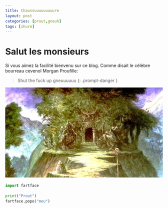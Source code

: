 ```yaml
---
title: Chaussuuuuuuuuure
layout: post
categories: [prout,gneuh]
tags: [shure]
---
```


# Salut les monsieurs

Si vous aimez la facilité bienvenu sur ce blog. Comme disait le célèbre bourreau cevenol Morgan Proufille:


> Shut the fuck up gneuuuuuu
{: .prompt-danger }


![Barbares](/assets/barbarians.jpg)

```python
import fartface

print("Prout")
fartface.popo("mou")

```